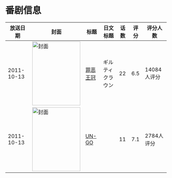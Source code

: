 # 番剧信息

|放送日期|封面|标题|日文标题|话数|评分|评分人数|
|---|---|---|---|---|---|---|
|2011-10-13|<img src="//lain.bgm.tv/pic/cover/c/7d/4c/18635_71IIr.jpg" alt="封面" style="width:150px;height:200px;object-fit:cover;">|[罪恶王冠](https://bangumi.tv/subject/18635)|ギルティクラウン|22|6.5|14084人评分|
|2011-10-13|<img src="//lain.bgm.tv/pic/cover/c/54/82/18636_EndQl.jpg" alt="封面" style="width:150px;height:200px;object-fit:cover;">|[UN-GO](https://bangumi.tv/subject/18636)||11|7.1|2784人评分|
